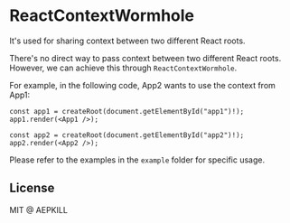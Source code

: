 # ReactContextWormhole

It's used for sharing context between two different React roots.

There's no direct way to pass context between two different React roots. However, we can achieve this through `ReactContextWormhole`.

For example, in the following code, App2 wants to use the context from App1:

```tsx
const app1 = createRoot(document.getElementById("app1")!);
app1.render(<App1 />);
```

```tsx
const app2 = createRoot(document.getElementById("app2")!);
app2.render(<App2 />);
```

Please refer to the examples in the `example` folder for specific usage.

## License

MIT @ AEPKILL

